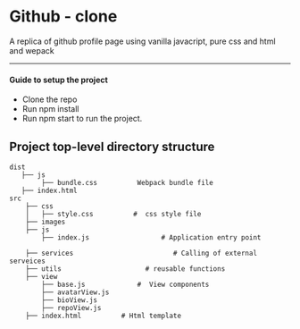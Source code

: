 # Github - clone

A replica of github profile page using vanilla javacript, pure css and html and wepack

---

#### Guide to setup the project

- Clone the repo
- Run npm install
- Run npm start to run the project.

## Project top-level directory structure

```
dist
   ├── js
        ├── bundle.css          Webpack bundle file
   ├── index.html
src
    ├── css
    │   ├── style.css          #  css style file
    ├── images
    ├── js
        ├── index.js                  # Application entry point

    ├── services                         # Calling of external serveices
    ├── utils                     # reusable functions
    ├── view
        ├── base.js             #  View components
        ├── avatarView.js
        ├── bioView.js
        ├── repoView.js
    ├── index.html          # Html template
```
